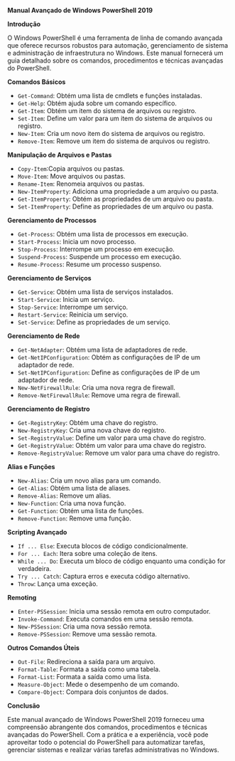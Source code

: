 **Manual Avançado de Windows PowerShell 2019**

**Introdução**

O Windows PowerShell é uma ferramenta de linha de comando avançada que oferece recursos robustos para automação, gerenciamento de sistema e administração de infraestrutura no Windows. Este manual fornecerá um guia detalhado sobre os comandos, procedimentos e técnicas avançadas do PowerShell.

**Comandos Básicos**

* `Get-Command`: Obtém uma lista de cmdlets e funções instaladas.
* `Get-Help`: Obtém ajuda sobre um comando específico.
* `Get-Item`: Obtém um item do sistema de arquivos ou registro.
* `Set-Item`: Define um valor para um item do sistema de arquivos ou registro.
* `New-Item`: Cria um novo item do sistema de arquivos ou registro.
* `Remove-Item`: Remove um item do sistema de arquivos ou registro.

**Manipulação de Arquivos e Pastas**

* `Copy-Item`:Copia arquivos ou pastas.
* `Move-Item`: Move arquivos ou pastas.
* `Rename-Item`: Renomeia arquivos ou pastas.
* `New-ItemProperty`: Adiciona uma propriedade a um arquivo ou pasta.
* `Get-ItemProperty`: Obtém as propriedades de um arquivo ou pasta.
* `Set-ItemProperty`: Define as propriedades de um arquivo ou pasta.

**Gerenciamento de Processos**

* `Get-Process`: Obtém uma lista de processos em execução.
* `Start-Process`: Inicia um novo processo.
* `Stop-Process`: Interrompe um processo em execução.
* `Suspend-Process`: Suspende um processo em execução.
* `Resume-Process`: Resume um processo suspenso.

**Gerenciamento de Serviços**

* `Get-Service`: Obtém uma lista de serviços instalados.
* `Start-Service`: Inicia um serviço.
* `Stop-Service`: Interrompe um serviço.
* `Restart-Service`: Reinicia um serviço.
* `Set-Service`: Define as propriedades de um serviço.

**Gerenciamento de Rede**

* `Get-NetAdapter`: Obtém uma lista de adaptadores de rede.
* `Get-NetIPConfiguration`: Obtém as configurações de IP de um adaptador de rede.
* `Set-NetIPConfiguration`: Define as configurações de IP de um adaptador de rede.
* `New-NetFirewallRule`: Cria uma nova regra de firewall.
* `Remove-NetFirewallRule`: Remove uma regra de firewall.

**Gerenciamento de Registro**

* `Get-RegistryKey`: Obtém uma chave do registro.
* `New-RegistryKey`: Cria uma nova chave do registro.
* `Set-RegistryValue`: Define um valor para uma chave do registro.
* `Get-RegistryValue`: Obtém um valor para uma chave do registro.
* `Remove-RegistryValue`: Remove um valor para uma chave do registro.

**Alias e Funções**

* `New-Alias`: Cria um novo alias para um comando.
* `Get-Alias`: Obtém uma lista de aliases.
* `Remove-Alias`: Remove um alias.
* `New-Function`: Cria uma nova função.
* `Get-Function`: Obtém uma lista de funções.
* `Remove-Function`: Remove uma função.

**Scripting Avançado**

* `If ... Else`: Executa blocos de código condicionalmente.
* `For ... Each`: Itera sobre uma coleção de itens.
* `While ... Do`: Executa um bloco de código enquanto uma condição for verdadeira.
* `Try ... Catch`: Captura erros e executa código alternativo.
* `Throw`: Lança uma exceção.

**Remoting**

* `Enter-PSSession`: Inicia uma sessão remota em outro computador.
* `Invoke-Command`: Executa comandos em uma sessão remota.
* `New-PSSession`: Cria uma nova sessão remota.
* `Remove-PSSession`: Remove uma sessão remota.

**Outros Comandos Úteis**

* `Out-File`: Redireciona a saída para um arquivo.
* `Format-Table`: Formata a saída como uma tabela.
* `Format-List`: Formata a saída como uma lista.
* `Measure-Object`: Mede o desempenho de um comando.
* `Compare-Object`: Compara dois conjuntos de dados.

**Conclusão**

Este manual avançado de Windows PowerShell 2019 forneceu uma compreensão abrangente dos comandos, procedimentos e técnicas avançadas do PowerShell. Com a prática e a experiência, você pode aproveitar todo o potencial do PowerShell para automatizar tarefas, gerenciar sistemas e realizar várias tarefas administrativas no Windows.